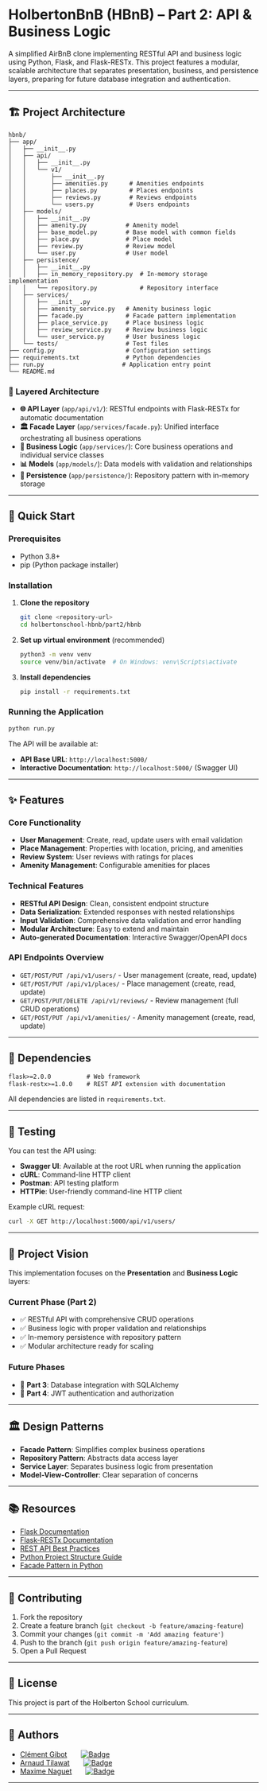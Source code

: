 # HolbertonBnB (HBnB) – Part 2: API & Business Logic

A simplified AirBnB clone implementing RESTful API and business logic using Python, Flask, and Flask-RESTx. This project features a modular, scalable architecture that separates presentation, business, and persistence layers, preparing for future database integration and authentication.

---

## 🏗️ Project Architecture

```
hbnb/
├── app/
│   ├── __init__.py
│   ├── api/
│   │   ├── __init__.py
│   │   └── v1/
│   │       ├── __init__.py
│   │       ├── amenities.py      # Amenities endpoints
│   │       ├── places.py         # Places endpoints
│   │       ├── reviews.py        # Reviews endpoints
│   │       └── users.py          # Users endpoints
│   ├── models/
│   │   ├── __init__.py
│   │   ├── amenity.py           # Amenity model
│   │   ├── base_model.py        # Base model with common fields
│   │   ├── place.py             # Place model
│   │   ├── review.py            # Review model
│   │   └── user.py              # User model
│   ├── persistence/
│   │   ├── __init__.py
│   │   ├── in_memory_repository.py  # In-memory storage implementation
│   │   └── repository.py            # Repository interface
│   ├── services/
│   │   ├── __init__.py
│   │   ├── amenity_service.py   # Amenity business logic
│   │   ├── facade.py            # Facade pattern implementation
│   │   ├── place_service.py     # Place business logic
│   │   ├── review_service.py    # Review business logic
│   │   └── user_service.py      # User business logic
│   └── tests/                   # Test files
├── config.py                    # Configuration settings
├── requirements.txt             # Python dependencies
├── run.py                      # Application entry point
└── README.md
```

### 🎯 Layered Architecture

- **🌐 API Layer** (`app/api/v1/`): RESTful endpoints with Flask-RESTx for automatic documentation
- **🏛️ Facade Layer** (`app/services/facade.py`): Unified interface orchestrating all business operations
- **🔧 Business Logic** (`app/services/`): Core business operations and individual service classes
- **📊 Models** (`app/models/`): Data models with validation and relationships
- **💾 Persistence** (`app/persistence/`): Repository pattern with in-memory storage

---

## 🚀 Quick Start

### Prerequisites
- Python 3.8+
- pip (Python package installer)

### Installation

1. **Clone the repository**
   ```bash
   git clone <repository-url>
   cd holbertonschool-hbnb/part2/hbnb
   ```

2. **Set up virtual environment** (recommended)
   ```bash
   python3 -m venv venv
   source venv/bin/activate  # On Windows: venv\Scripts\activate
   ```

3. **Install dependencies**
   ```bash
   pip install -r requirements.txt
   ```

### Running the Application

```bash
python run.py
```

The API will be available at:
- **API Base URL**: `http://localhost:5000/`
- **Interactive Documentation**: `http://localhost:5000/` (Swagger UI)

---

## ✨ Features

### Core Functionality
- **User Management**: Create, read, update users with email validation
- **Place Management**: Properties with location, pricing, and amenities
- **Review System**: User reviews with ratings for places
- **Amenity Management**: Configurable amenities for places

### Technical Features
- **RESTful API Design**: Clean, consistent endpoint structure
- **Data Serialization**: Extended responses with nested relationships
- **Input Validation**: Comprehensive data validation and error handling
- **Modular Architecture**: Easy to extend and maintain
- **Auto-generated Documentation**: Interactive Swagger/OpenAPI docs

### API Endpoints Overview
- `GET/POST/PUT /api/v1/users/` - User management (create, read, update)
- `GET/POST/PUT /api/v1/places/` - Place management (create, read, update)
- `GET/POST/PUT/DELETE /api/v1/reviews/` - Review management (full CRUD operations)
- `GET/POST/PUT /api/v1/amenities/` - Amenity management (create, read, update)

---

## 🔧 Dependencies

```txt
flask>=2.0.0          # Web framework
flask-restx>=1.0.0    # REST API extension with documentation
```

All dependencies are listed in `requirements.txt`.

---

## 🧪 Testing

You can test the API using:
- **Swagger UI**: Available at the root URL when running the application
- **cURL**: Command-line HTTP client
- **Postman**: API testing platform
- **HTTPie**: User-friendly command-line HTTP client

Example cURL request:
```bash
curl -X GET http://localhost:5000/api/v1/users/
```

---

## 🎯 Project Vision

This implementation focuses on the **Presentation** and **Business Logic** layers:

### Current Phase (Part 2)
- ✅ RESTful API with comprehensive CRUD operations
- ✅ Business logic with proper validation and relationships
- ✅ In-memory persistence with repository pattern
- ✅ Modular architecture ready for scaling

### Future Phases
- 🔄 **Part 3**: Database integration with SQLAlchemy
- 🔄 **Part 4**: JWT authentication and authorization

---

## 🏛️ Design Patterns

- **Facade Pattern**: Simplifies complex business operations
- **Repository Pattern**: Abstracts data access layer
- **Service Layer**: Separates business logic from presentation
- **Model-View-Controller**: Clear separation of concerns

---

## 📚 Resources

- [Flask Documentation](https://flask.palletsprojects.com/en/stable/)
- [Flask-RESTx Documentation](https://flask-restx.readthedocs.io/en/latest/)
- [REST API Best Practices](https://restfulapi.net/)
- [Python Project Structure Guide](https://docs.python-guide.org/writing/structure/)
- [Facade Pattern in Python](https://refactoring.guru/design-patterns/facade/python/example)

---

## 🤝 Contributing

1. Fork the repository
2. Create a feature branch (`git checkout -b feature/amazing-feature`)
3. Commit your changes (`git commit -m 'Add amazing feature'`)
4. Push to the branch (`git push origin feature/amazing-feature`)
5. Open a Pull Request

---

## 📄 License

This project is part of the Holberton School curriculum.

---

## 👥 Authors

- [Clément Gibot](https://github.com/clementgibot25)&nbsp;&nbsp;&nbsp;&nbsp;&nbsp;&nbsp;&nbsp;[![Badge](https://badgen.net/badge/icon/github?icon=github&label)](https://github.com/clementgibot25)
- [Arnaud Tilawat](https://github.com/TilawatArnaud)&nbsp;&nbsp;&nbsp;&nbsp;&nbsp;&nbsp;&nbsp;[![Badge](https://badgen.net/badge/icon/github?icon=github&label)](https://github.com/TilawatArnaud)
- [Maxime Naguet](https://github.com/Roupies)&nbsp;&nbsp;&nbsp;&nbsp;&nbsp;&nbsp;&nbsp;[![Badge](https://badgen.net/badge/icon/github?icon=github&label)](https://github.com/Roupies)

---
